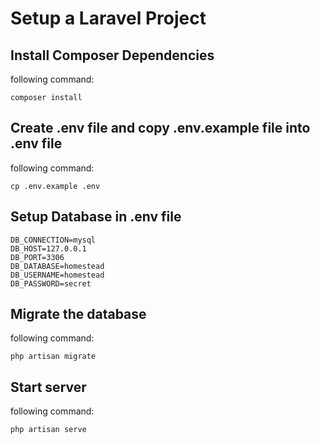# Setup a Laravel Project
## Install Composer Dependencies
following command: 

    composer install
    
##  Create .env file and copy .env.example file into .env file 
following command:    
    
    cp .env.example .env
    
## Setup Database in .env file 

    DB_CONNECTION=mysql
    DB_HOST=127.0.0.1
    DB_PORT=3306
    DB_DATABASE=homestead
    DB_USERNAME=homestead
    DB_PASSWORD=secret
   
## Migrate the database
following command:    
    
    php artisan migrate
    
## Start server 
following command:    
    
    php artisan serve
    
